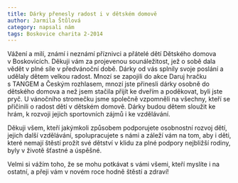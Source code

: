 ```yaml
---
title: Dárky přenesly radost i v dětském domově
author: Jarmila Štůlová
category: napsali nám
tags: Boskovice charita 2-2014
---
```


Vážení a milí, známí i neznámí příznivci a přátelé dětí Dětského domova v Boskovicích. Děkuji vám za projevenou sounáležitost, jež o sobě dala vědět v plné síle v předvánoční době. Dárky od vás splnily svoje poslání a udělaly dětem velkou radost.
Mnozí se zapojili do akce Daruj hračku s TANGEM a Českým rozhlasem, mnozí jste přinesli dárky osobně do dětského domova a než jsem stačila přijít ke dveřím a poděkovat, byli jste pryč. U vánočního stromečku jsme společně vzpomněli na všechny, kteří se přičinili o radost dětí v dětském domově. Dárky budou dětem sloužit ke hrám, k rozvoji jejich sportovních zájmů i ke vzdělávání.

Děkuji všem, kteří jakýmkoli způsobem podporujete osobnostní rozvoj dětí, jejich další vzdělávání, spolupracujete s námi a záleží vám na tom, aby i děti, které nemají štěstí prožít své dětství v klidu za plné podpory nejbližší rodiny, byly v životě šťastné a úspěšné.

Velmi si vážím toho, že se mohu potkávat s vámi všemi, kteří myslíte i na ostatní, a přeji vám v novém roce hodně štěstí a zdraví!